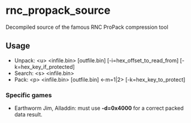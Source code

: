 # rnc_propack_source
Decompiled source of the famous RNC ProPack compression tool

## Usage
-  Unpack: \<u\> <infile.bin> [outfile.bin] [-i=hex_offset_to_read_from] [-k=hex_key_if_protected]
-  Search: \<s\> <infile.bin>
-  Pack: \<p\> <infile.bin> [outfile.bin] <-m=1|2> [-k=hex_key_to_protect]

### Specific games
-  Earthworm Jim, Alladdin: must use **-d=0x4000** for a correct packed data result.
